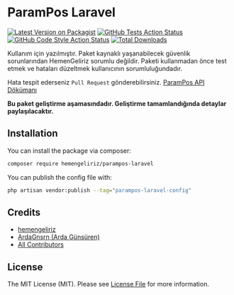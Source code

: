 # ParamPos Laravel

[![Latest Version on Packagist](https://img.shields.io/packagist/v/hemengeliriz/parampos-laravel.svg?style=flat-square)](https://packagist.org/packages/hemengeliriz/parampos-laravel)
[![GitHub Tests Action Status](https://img.shields.io/github/workflow/status/hemengeliriz/parampos-laravel/run-tests?label=tests)](https://github.com/hemengeliriz/parampos-laravel/actions?query=workflow%3Arun-tests+branch%3Amain)
[![GitHub Code Style Action Status](https://img.shields.io/github/workflow/status/hemengeliriz/parampos-laravel/Check%20&%20fix%20styling?label=code%20style)](https://github.com/hemengeliriz/parampos-laravel/actions?query=workflow%3A"Check+%26+fix+styling"+branch%3Amain)
[![Total Downloads](https://img.shields.io/packagist/dt/hemengeliriz/parampos-laravel.svg?style=flat-square)](https://packagist.org/packages/hemengeliriz/parampos-laravel)

Kullanım için yazılmıştır. Paket kaynaklı yaşanabilecek güvenlik sorunlarından HemenGeliriz sorumlu değildir. Paketi kullanmadan önce test etmek ve hataları düzeltmek kullanıcının sorumluluğundadır.

Hata tespit ederseniz `Pull Request` gönderebilirsiniz. [ParamPos API Dökümanı](https://dev.param.com.tr/tr)

**Bu paket geliştirme aşamasındadır. Geliştirme tamamlandığında detaylar paylaşılacaktır.**

## Installation

You can install the package via composer:

```bash
composer require hemengeliriz/parampos-laravel
```

You can publish the config file with:

```bash
php artisan vendor:publish --tag="parampos-laravel-config"
```

## Credits

- [hemengeliriz](https://github.com/hemengeliriz)
- [ArdaGnsrn (Arda Günsüren)](https://github.com/ArdaGnsrn)
- [All Contributors](../../contributors)

## License

The MIT License (MIT). Please see [License File](LICENSE.md) for more information.
